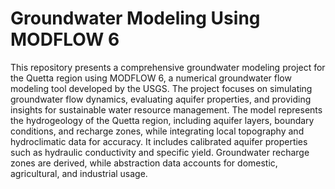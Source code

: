 # Groundwater Modeling Using MODFLOW 6

This repository presents a comprehensive groundwater modeling project for the Quetta region using MODFLOW 6, a numerical groundwater flow modeling tool developed by the USGS. The project focuses on simulating groundwater flow dynamics, evaluating aquifer properties, and providing insights for sustainable water resource management. The model represents the hydrogeology of the Quetta region, including aquifer layers, boundary conditions, and recharge zones, while integrating local topography and hydroclimatic data for accuracy. It includes calibrated aquifer properties such as hydraulic conductivity and specific yield. Groundwater recharge zones are derived, while abstraction data accounts for domestic, agricultural, and industrial usage.
